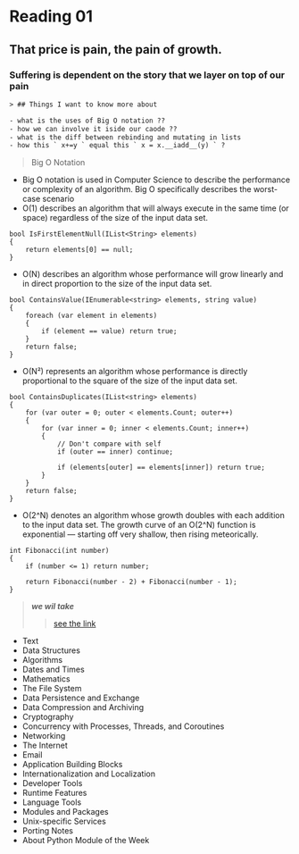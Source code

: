 # Reading 01
## That price is pain, the pain of growth.
### Suffering is dependent on the story that we layer on top of our pain

```html
> ## Things I want to know more about

- what is the uses of Big O notation ?? 
- how we can involve it iside our caode ?? 
- what is the diff between rebinding and mutating in lists 
- how this ` x+=y ` equal this ` x = x.__iadd__(y) ` ?

```

> Big O Notation 
- Big O notation is used in Computer Science to describe the performance or complexity of an algorithm. Big O specifically describes the worst-case scenario
- O(1) describes an algorithm that will always execute in the same time (or space) regardless of the size of the input data set.
```
bool IsFirstElementNull(IList<String> elements)
{
    return elements[0] == null;
}
```

- O(N) describes an algorithm whose performance will grow linearly and in direct proportion to the size of the input data set.

```
bool ContainsValue(IEnumerable<string> elements, string value)
{
    foreach (var element in elements)
    {
        if (element == value) return true; 
    }     
    return false; 
}
```
- O(N²) represents an algorithm whose performance is directly proportional to the square of the size of the input data set. 

```
bool ContainsDuplicates(IList<string> elements)
{
    for (var outer = 0; outer < elements.Count; outer++) 
    {
        for (var inner = 0; inner < elements.Count; inner++) 
        { 
            // Don't compare with self 
            if (outer == inner) continue;             
            
            if (elements[outer] == elements[inner]) return true; 
        }
    }    
    return false;
}
```

- O(2^N) denotes an algorithm whose growth doubles with each addition to the input data set. The growth curve of an O(2^N) function is exponential — starting off very shallow, then rising meteorically. 

```
int Fibonacci(int number)
{
    if (number <= 1) return number;
       
    return Fibonacci(number - 2) + Fibonacci(number - 1); 
}
```

> **_we wil take_**
>> [see the link](https://pymotw.com/3/index.html)
- Text  
- Data Structures
- Algorithms
- Dates and Times
- Mathematics
- The File System
- Data Persistence and Exchange
- Data Compression and Archiving
- Cryptography
- Concurrency with Processes, Threads, and Coroutines
- Networking
- The Internet
- Email 
- Application Building Blocks
- Internationalization and Localization
- Developer Tools
- Runtime Features
- Language Tools
- Modules and Packages
- Unix-specific Services
- Porting Notes
- About Python Module of the Week
 
 














